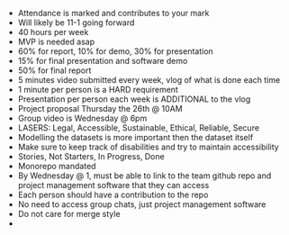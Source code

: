 
* Attendance is marked and contributes to your mark
* Will likely be 11-1 going forward
* 40 hours per week
* MVP is needed asap
* 60% for report, 10% for demo, 30% for presentation
* 15% for final presentation and software demo
* 50% for final report
* 5 minutes video submitted every week, vlog of what is done each time
* 1 minute per person is a HARD requirement
* Presentation per person each week is ADDITIONAL to the vlog
* Project proposal Thursday the 26th @ 10AM
* Group video is Wednesday @ 6pm
* LASERS: Legal, Accessible, Sustainable, Ethical, Reliable, Secure
* Modelling the datasets is more important then the dataset itself
* Make sure to keep track of disabilities and try to maintain accessibility
* Stories, Not Starters, In Progress, Done
* Monorepo mandated
* By Wednesday @ 1, must be able to link to the team github repo and project management software that they can access
* Each person should have a contribution to the repo
* No need to access group chats, just project management software
* Do not care for merge style
* 